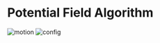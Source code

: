 # Potential Field Algorithm

![motion](https://github.com/daglar7/motionPathPlan/assets/128546223/988a61af-eaf9-4096-b236-e0dd9f0d2146) ![config](https://github.com/daglar7/motionPathPlan/assets/128546223/f07ef4f6-6f93-4220-99cb-ac70ad6599c1)




